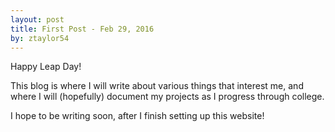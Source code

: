 ```yaml
---
layout: post
title: First Post - Feb 29, 2016
by: ztaylor54
---
```

Happy Leap Day!

This blog is where I will write about various things that interest me, and where I will (hopefully) document my projects as I progress through college.

I hope to be writing soon, after I finish setting up this website!